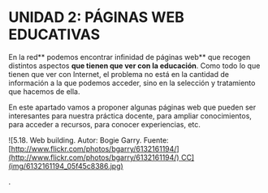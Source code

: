 
# UNIDAD 2: PÁGINAS WEB EDUCATIVAS

En la red** podemos encontrar infinidad de páginas web** que recogen distintos aspectos **que tienen que ver con la educación**. Como todo lo que tienen que ver con Internet, el problema no está en la cantidad de información a la que podemos acceder, sino en la selección y tratamiento que hacemos de ella.

En este apartado vamos a proponer algunas páginas web que pueden ser interesantes para nuestra práctica docente, para ampliar conocimientos, para acceder a recursos, para conocer experiencias, etc.


![5.18. Web building. Autor: Bogie Garry. Fuente: [http://www.flickr.com/photos/bgarry/6132161194/](http://www.flickr.com/photos/bgarry/6132161194/) CC](img/6132161194_05f45c8386.jpg)

.

